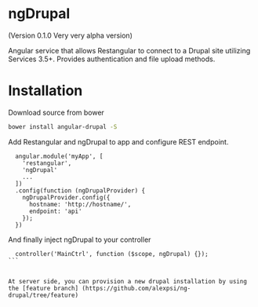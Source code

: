 ngDrupal
========

(Version 0.1.0 Very very alpha version)

Angular service that allows Restangular to connect to a Drupal site utilizing Services 3.5+. Provides authentication and file upload methods.

# Installation 

Download source from bower  

````bash
bower install angular-drupal -S 
````

Add Restangular and ngDrupal to app and configure REST endpoint. 

````
  angular.module('myApp', [
    'restangular',
    'ngDrupal'
    ...
  ])
  .config(function (ngDrupalProvider) {
    ngDrupalProvider.config({
      hostname: 'http://hostname/',
      endpoint: 'api'
    });
  })
````

And finally inject ngDrupal to your controller 

````
  controller('MainCtrl', function ($scope, ngDrupal) {});
```

  
At server side, you can provision a new drupal installation by using the [feature branch] (https://github.com/alexpsi/ng-drupal/tree/feature)
  
  


